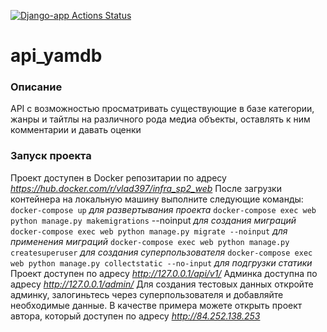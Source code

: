 [![Django-app Actions Status](https://github.com/vlad397/yamdb_final/workflows/Django-app/badge.svg)](https://github.com/vlad397/yamdb_final/actions)
# api_yamdb
### Описание
API с возможностью просматривать существующие в базе категории, жанры и тайтлы на различного рода медиа объекты, оставлять к ним комментарии и давать оценки
### Запуск проекта
Проект доступен в Docker репозитарии по адресу _https://hub.docker.com/r/vlad397/infra_sp2_web_
После загрузки контейнера на локальную машину выполните следующие команды:
```docker-compose up``` *для развертывания проекта*
```docker-compose exec web python manage.py makemigrations``` --noinput *для создания миграций*
```docker-compose exec web python manage.py migrate --noinput``` *для применения миграций*
```docker-compose exec web python manage.py createsuperuser``` *для создания суперпользователя*
```docker-compose exec web python manage.py collectstatic --no-input``` *для подгрузки статики*
Проект доступен по адресу _http://127.0.0.1/api/v1/_
Админка доступна по адресу _http://127.0.0.1/admin/_
Для создания тестовых данных откройте админку, залогиньтесь через суперпользователя и добавляйте необходимые данные.
В качестве примера можете открыть проект автора, который доступен по адресу _http://84.252.138.253_